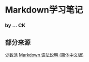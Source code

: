 # Markdown学习笔记
### by ... CK
## 部分来源
[少数派](https://sspai.com/post/25137)
[Markdown 语法说明 (简体中文版)](http://www.appinn.com/markdown/)
